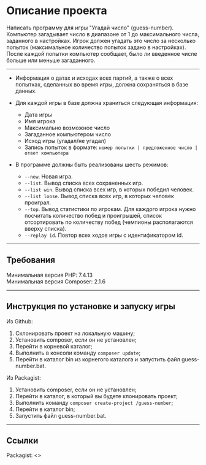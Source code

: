 # Описание проекта

Написать программу для игры "Угадай число" (guess-number). Компьютер загадывает число в диапазоне от 1 до максимального числа, заданного в настройках. Игрок должен угадать это число за несколько попыток (максимальное количество попыток задано в настройках). После каждой попытки компьютер сообщает, было ли введенное числе больше или меньше загаданного.

***

* Информация о датах и исходах всех партий, а также о всех попытках, сделанных во время игры, должна сохраняться в базе данных.
* Для каждой игры в базе должна храниться следующая информация:
	* Дата игры
	* Имя игрока
	* Максимально возможное число
	* Загаданное компьютером число
	* Исход игры (угадал/не угадал)
	* Запись попыток в формате: `номер попытки | предложенное число | ответ компьютера`

* В программе должны быть реализованы шесть режимов:
	* `--new`. Новая игра. 
    * `--list`. Вывод списка всех сохраненных игр.
    * `--list win`. Вывод списка всех игр, в которых победил человек.
    * `--list loose`. Вывод списка всех игр, в которых человек проиграл.
    * `--top`. Вывод статистики по игрокам. Для каждого игрока нужно посчитать количество побед и проигрышей, список отсортировать по количеству побед (чемпионы располагаются вверху списка).
    * `--replay id`. Повтор всех ходов игры с идентификатором id.

* * *

## Требования

Минимальная версия PHP: 7.4.13 \
Минимальная версия Composer: 2.1.6

* * *

## Инструкция по установке и запуску игры

Из Github:

1. Склонировать проект на локальную машину;
2. Установить composer, если он не установлен;
3. Перейти в корневой каталог;
4. Выполнить в консоли команду `composer update`;
5. Перейти в каталог bin из корнегого каталога и запустить файл guess-number.bat.

Из Packagist:

1. Установить composer, если он не установлен;
2. Перейти в каталог, в который вы будете клонировать проект;
3. Выполнить команду `composer create-project /guess-number`;
4. Перейти в каталог bin;
5. Запустить файл guess-number.bat.

* * *

## Ссылки

Packagist: <>